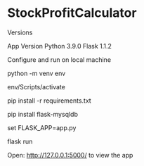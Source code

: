 # StockProfitCalculator

Versions

App Version Python 3.9.0 Flask 1.1.2

Configure and run on local machine

python -m venv env

env/Scripts/activate

pip install -r requirements.txt

pip install flask-mysqldb

set FLASK_APP=app.py

flask run


Open: http://127.0.0.1:5000/ to view the app

